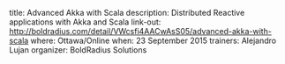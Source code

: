 title: Advanced Akka with Scala
description: Distributed Reactive applications with Akka and Scala
link-out: http://boldradius.com/detail/VWcsfi4AACwAsS05/advanced-akka-with-scala
where: Ottawa/Online
when: 23 September 2015
trainers: Alejandro Lujan
organizer: BoldRadius Solutions
